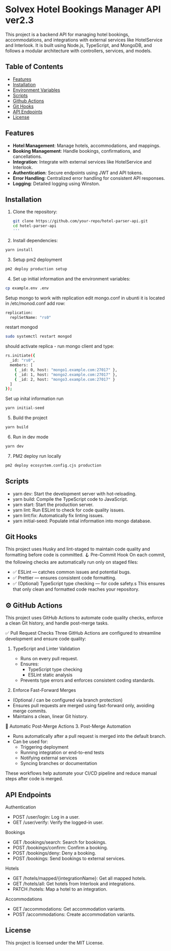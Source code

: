# Solvex Hotel Bookings Manager API ver2.3

This project is a backend API for managing hotel bookings, accommodations, and integrations with external services like HotelService and Interlook. It is built using Node.js, TypeScript, and MongoDB, and follows a modular architecture with controllers, services, and models.

## Table of Contents

- [Features](#features)
- [Installation](#installation)
- [Environment Variables](#environment-variables)
- [Scripts](#scripts)
- [Github Actions](#CI/CD)
- [Git Hooks](#git-hooks)
- [API Endpoints](#api-endpoints)
- [License](#license)

## Features

- **Hotel Management**: Manage hotels, accommodations, and mappings.
- **Booking Management**: Handle bookings, confirmations, and cancellations.
- **Integration**: Integrate with external services like HotelService and Interlook.
- **Authentication**: Secure endpoints using JWT and API tokens.
- **Error Handling**: Centralized error handling for consistent API responses.
- **Logging**: Detailed logging using Winston.

## Installation

1. Clone the repository:

   ```bash
   git clone https://github.com/your-repo/hotel-parser-api.git
   cd hotel-parser-api
   '''

   ```

2. Install dependencies:

```bash
yarn install
```

3. Setup pm2 deployment

```bash
pm2 deploy production setup
```

4. Set up initial information and the environment variables:

```bash
cp example.env .env
```

Setup mongo to work with replication
edit mongo.conf in ubunti it is located in /etc/monod.conf add row:

```bash
replication:
  replSetName: "rs0"
```

restart mongod

```bash
sudo systemctl restart mongod
```

should activate replica - run mongo client and type:

```bash
rs.initiate({
  _id: "rs0",
  members: [
    { _id: 0, host: "mongo1.example.com:27017" },
    { _id: 1, host: "mongo2.example.com:27017" },
    { _id: 2, host: "mongo3.example.com:27017" }
  ]
});

```

Set up inital information run

```bash
yarn initial-seed
```

5. Build the project

```bash
yarn build
```

6. Run in dev mode

```bash
yarn dev
```

7. PM2 deploy run locally

```bash
pm2 deploy ecosystem.config.cjs production
```

## Scripts

- yarn dev: Start the development server with hot-reloading.
- yarn build: Compile the TypeScript code to JavaScript.
- yarn start: Start the production server.
- yarn lint: Run ESLint to check for code quality issues.
- yarn lint:fix: Automatically fix linting issues.
- yarn initial-seed: Populate intial information into mongo database.

## Git Hooks

This project uses Husky and lint-staged to maintain code quality and formatting before code is committed.
🪝 Pre-Commit Hook
On each commit, the following checks are automatically run only on staged files:

- ✅ ESLint — catches common issues and potential bugs.
- ✅ Prettier — ensures consistent code formatting.
- ✅ (Optional) TypeScript type checking — for code safety.s
  This ensures that only clean and formatted code reaches your repository.

## ⚙️ GitHub Actions

This project uses GitHub Actions to automate code quality checks, enforce a clean Git history, and handle post-merge tasks.

✅ Pull Request Checks
Three GitHub Actions are configured to streamline development and ensure code quality:

1. TypeScript and Linter Validation

   - Runs on every pull request.
   - Ensures:
     - TypeScript type checking
     - ESLint static analysis
   - Prevents type errors and enforces consistent coding standards.

2. Enforce Fast-Forward Merges

- (Optional / can be configured via branch protection)
- Ensures pull requests are merged using fast-forward only, avoiding merge commits.
- Maintains a clean, linear Git history.

🚀 Automatic Post-Merge Actions 3. Post-Merge Automation

- Runs automatically after a pull request is merged into the default branch.
- Can be used for:
  - Triggering deployment
  - Running integration or end-to-end tests
  - Notifying external services
  - Syncing branches or documentation

These workflows help automate your CI/CD pipeline and reduce manual steps after code is merged.

## API Endpoints

Authentication

- POST /user/login: Log in a user.
- GET /user/verify: Verify the logged-in user.

Bookings

- GET /bookings/search: Search for bookings.
- POST /bookings/confirm: Confirm a booking.
- POST /bookings/deny: Deny a booking.
- POST /bookings: Send bookings to external services.

Hotels

- GET /hotels/mapped/{integrationName}: Get all mapped hotels.
- GET /hotels/all: Get hotels from Interlook and integrations.
- PATCH /hotels: Map a hotel to an integration.

Accommodations

- GET /accommodations: Get accommodation variants.
- POST /accommodations: Create accommodation variants.

## License

This project is licensed under the MIT License.
